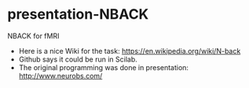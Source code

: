 # presentation-NBACK
NBACK for fMRI
- Here is a nice Wiki for the task: https://en.wikipedia.org/wiki/N-back
- Github says it could be run in Scilab.
- The original programming was done in presentation: http://www.neurobs.com/
